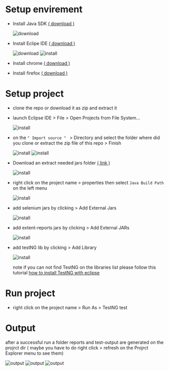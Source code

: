 # Setup envirement 
*  Install Java SDK   [( download )](https://www.oracle.com/java/technologies/javase-jdk14-downloads.html)
    
    ![download](doc/022017_1205_Guidetoinst2.png?raw=true "Title")
* Install Eclipe IDE [( download )](https://www.eclipse.org/downloads/)

    ![download](doc/022017_1205_Guidetoinst3.png?raw=true "Title")
     ![install](doc/022017_1205_Guidetoinst5.png?raw=true "Title")
* Install chrome [( download )](https://www.google.com/chrome/)
* Install firefox [( download )](https://www.mozilla.org/en-US/firefox/new/)

# Setup project
* clone the repo or download it as zip and extract it
* launch Eclipse IDE > File > Open Projects from File System...

    ![install](doc/project0.png?raw=true "Title")

* on the `" Import source " ` > Directory and select the folder where did you clone or extract the zip file of this repo > Finish

    ![install](doc/project1.png?raw=true "Title")
    ![install](doc/project2.png?raw=true "Title")

* Download an extract needed jars folder [( link )](https://drive.google.com/file/d/1k45YKNLULTU9E_8_VdbMm6Z374uzsEQq/view?usp=sharing)
    
    ![install](doc/project1-2.png?raw=true "Title")

* right click on the project name > properties then select `Java Build Path` on the left menu

    ![install](doc/project3.png?raw=true "Title")

* add selenium  jars by clicking > Add External Jars

    ![install](doc/project4.png?raw=true "Title")

* add extent-reports  jars by clicking > Add External JARs

    ![install](doc/project5.png?raw=true "Title")

* add testNG lib by clicking > Add Library

    ![install](doc/project6.png?raw=true "Title")

    note if you can not find TestNG on the libraries list please follow this tutorial [how to install TestNG with eclipse](https://www.guru99.com/install-testng-in-eclipse.html)

# Run project

* right click on the project name > Run As > TestNG test

# Output

after a successful run a folder reports and test-output are generated on the projrct dir ( maybe you have to do right click > refresh on the Projrct Explorer menu to see them)

    
![output](doc/output0.png?raw=true "Title")
![output](doc/output1.png?raw=true "Title")
![output](doc/output3.png?raw=true "Title")
